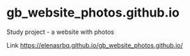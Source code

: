 # gb_website_photos.github.io
Study project - a website with photos

Link https://elenasrbq.github.io/gb_website_photos.github.io/

